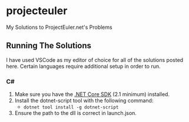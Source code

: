 # projecteuler
My Solutions to ProjectEuler.net's Problems

## Running The Solutions

I have used VSCode as my editor of choice for all of the solutions posted here.
Certain languages require additional setup in order to run.

### C#

1. Make sure you have the
[.NET Core SDK](https://dotnet.microsoft.com/download) (2.1 minimum) installed.
2. Install the dotnet-script tool with the following command:
    - `dotnet tool install -g dotnet-script`
3. Ensure the path to the dll is correct in launch.json.
